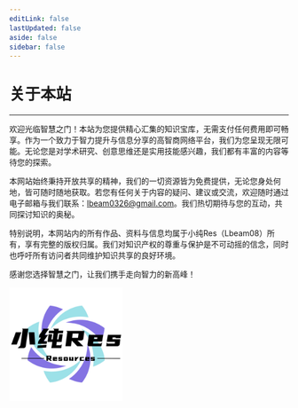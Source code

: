 ```yaml
---
editLink: false
lastUpdated: false
aside: false
sidebar: false
---
```


# 关于本站

-------------

欢迎光临智慧之门！本站为您提供精心汇集的知识宝库，无需支付任何费用即可畅享。作为一个致力于智力提升与信息分享的高智商网络平台，我们为您呈现无限可能。无论您是对学术研究、创意思维还是实用技能感兴趣，我们都有丰富的内容等待您的探索。

本网站始终秉持开放共享的精神，我们的一切资源皆为免费提供，无论您身处何地，皆可随时随地获取。若您有任何关于内容的疑问、建议或交流，欢迎随时通过电子邮箱与我们联系：lbeam0326@gmail.com。我们热切期待与您的互动，共同探讨知识的奥秘。

特别说明，本网站内的所有作品、资料与信息均属于小纯Res（Lbeam08）所有，享有完整的版权归属。我们对知识产权的尊重与保护是不可动摇的信念，同时也呼吁所有访问者共同维护知识共享的良好环境。

感谢您选择智慧之门，让我们携手走向智力的新高峰！

<img src="./img/1.jpg" alt="1" style="zoom: 20%;" />
